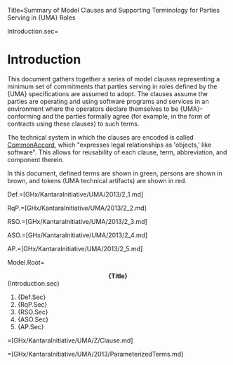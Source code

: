 Title=Summary of Model Clauses and Supporting Terminology for Parties Serving in {UMA} Roles

Introduction.sec=<h1>Introduction</h1><p>This document gathers together a series of model clauses representing a minimum set of commitments that parties serving in roles defined by the {UMA} specifications are assumed to adopt. The clauses assume the parties are operating and using software programs and services in an environment where the operators declare themselves to be {UMA}-conforming and the parties formally agree (for example, in the form of contracts using these clauses) to such terms.</p><p>The technical system in which the clauses are encoded is called [CommonAccord](http://commonaccord.org), which "expresses legal relationships as 'objects,' like software". This allows for reusability of each clause, term, abbreviation, and component therein.</p><p>In this document, defined terms are shown in green, persons are shown in brown, and tokens (UMA technical artifacts) are shown in red.</p>

Def.=[GHx/KantaraInitiative/UMA/2013/2_1.md]

RqP.=[GHx/KantaraInitiative/UMA/2013/2_2.md]

RSO.=[GHx/KantaraInitiative/UMA/2013/2_3.md]

ASO.=[GHx/KantaraInitiative/UMA/2013/2_4.md]

AP.=[GHx/KantaraInitiative/UMA/2013/2_5.md]

Model.Root=<b><center>{Title}</center></b>{Introduction.sec}<ol><li>{Def.Sec}<li>{RqP.Sec}<li>{RSO.Sec}<li>{ASO.Sec}<li>{AP.Sec}</ol>

=[GHx/KantaraInitiative/UMA/Z/Clause.md]

=[GHx/KantaraInitiative/UMA/2013/ParameterizedTerms.md]
